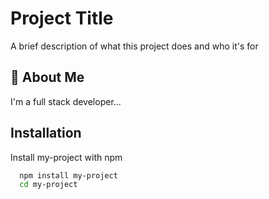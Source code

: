 
# Project Title

A brief description of what this project does and who it's for


## 🚀 About Me
I'm a full stack developer...


## Installation

Install my-project with npm

```bash
  npm install my-project
  cd my-project
```
    